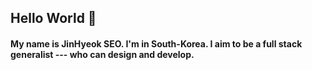 <!-- Heading -->
## Hello World 👋
#### My name is JinHyeok SEO. I'm in South-Korea. I aim to be a full stack generalist --- who can design and develop.

<!--
**JinHyeokSEO/JinHyeokSEO** is a ✨ _special_ ✨ repository because its `README.md` (this file) appears on your GitHub profile.

Here are some ideas to get you started:

- 🔭 I’m currently working on ...
- 🌱 I’m currently learning ...
- 👯 I’m looking to collaborate on ...
- 🤔 I’m looking for help with ...
- 💬 Ask me about ...
- 📫 How to reach me: ...
- 😄 Pronouns: ...
- ⚡ Fun fact: ...
-->
